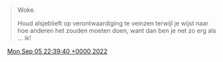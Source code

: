 > Woke\.  
>   
> Houd alsjeblieft op verontwaardiging te veinzen terwijl je wijst naar hoe anderen het zouden moeten doen, want dan ben je net zo erg als … ik\!

<img src="../../media/tweet.ico" width="12" /> [Mon Sep 05 22:39:40 +0000 2022](https://twitter.com/DromerDenker/status/1566919019961225216)
